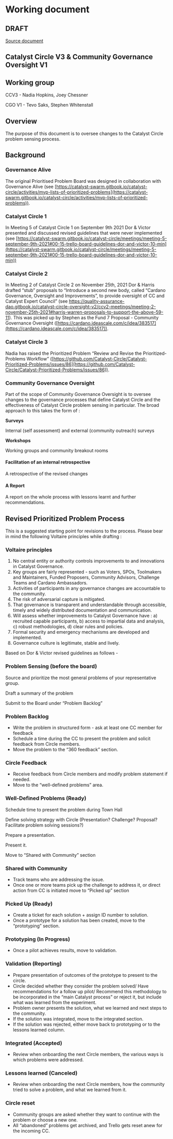 # Working document

## DRAFT

[Source document](https://docs.google.com/document/d/1vdQjER\_\_0ZZWq4oGGiA8vVZtG2zOgoFGySgp1sE0uSI/edit?usp=sharing)

## Catalyst Circle V3 & Community Governance Oversight V1

## Working group

CCV3 - Nadia Hopkins, Joey Chessner

CGO V1 - Tevo Saks, Stephen Whitenstall

## Overview

The purpose of this document is to oversee changes to the Catalyst Circle problem sensing process.

## Background

### Governance Alive

The original Prioritised Problem Board was designed in collaboration with Governance Alive (see [https://catalyst-swarm.gitbook.io/catalyst-circle/activities/mvp-lists-of-prioritized-problems](https://catalyst-swarm.gitbook.io/catalyst-circle/activities/mvp-lists-of-prioritized-problems)).

### Catalyst Circle 1

In Meeting 5 of Catalyst Circle 1 on September 9th 2021 Dor & Victor presented and discussed revised guidelines that were never implemented (see [https://catalyst-swarm.gitbook.io/catalyst-circle/meetings/meeting-5-september-9th-2021#00-15-trello-board-guidelines-dor-and-victor-10-min](https://catalyst-swarm.gitbook.io/catalyst-circle/meetings/meeting-5-september-9th-2021#00-15-trello-board-guidelines-dor-and-victor-10-min))

### Catalyst Circle 2

In Meeting 2 of Catalyst Circle 2 on November 25th, 2021 Dor & Harris drafted “stub” proposals to “Introduce a second new body, called “Cardano Governance, Oversight and Improvements”, to provide oversight of CC and Catalyst Expert Council” (see https://quality-assurance-dao.gitbook.io/catalyst-circle-oversight-v2/ccv2-meetings/meeting-2-november-25th-2021#harris-warren-proposals-to-support-the-above-59-11). This was picked up by Stephen as the Fund 7 Proposal - Community Governance Oversight ([https://cardano.ideascale.com/c/idea/383517](https://cardano.ideascale.com/c/idea/383517)).

### Catalyst Circle 3

Nadia has raised the Prioritized Problem “Review and Revise the Prioritized-Problems Workflow” ([https://github.com/Catalyst-Circle/Catalyst-Prioritized-Problems/issues/86](https://github.com/Catalyst-Circle/Catalyst-Prioritized-Problems/issues/86)).

### Community Governance Oversight

Part of the scope of Community Governance Oversight is to oversee changes to the governance processes that define Catalyst Circle and the effectiveness of Catalyst Circle problem sensing in particular. The broad approach to this takes the form of :

**Surveys**

Internal (self assessment) and external (community outreach) surveys

**Workshops**

Working groups and community breakout rooms

#### Facilitation of an internal retrospective

A retrospective of the revised changes

#### A Report

A report on the whole process with lessons learnt and further recommendations.

## Revised Prioritized Problem Process

This is a suggested starting point for revisions to the process. Please bear in mind the following Voltaire principles while drafting :

### Voltaire principles

1. No central entity or authority controls improvements to and innovations in Catalyst Governance.
2. Key groups are fairly represented - such as Voters, SPOs, Toolmakers and Maintainers, Funded Proposers, Community Advisors, Challenge Teams and Cardano Ambassadors.
3. Activities of participants in any governance changes are accountable to the community.
4. The risk of adversarial capture is mitigated.
5. That governance is transparent and understandable through accessible, timely and widely distributed documentation and communication.
6. Will assess whether improvements to Catalyst Governance have : a) recruited capable participants, b) access to impartial data and analysis, c) robust methodologies, d) clear rules and policies.
7. Formal security and emergency mechanisms are developed and implemented.
8. Governance culture is legitimate, stable and lively.

Based on Dor & Victor revised guidelines as follows -

### Problem Sensing (before the board)

Source and prioritize the most general problems of your representative group.

Draft a summary of the problem

Submit to the Board under “Problem Backlog”

### Problem Backlog

* Write the problem in structured form - ask at least one CC member for feedback
* Schedule a time during the CC to present the problem and solicit feedback from Circle members.
* Move the problem to the “360 feedback” section.

### Circle Feedback

* Receive feedback from Circle members and modify problem statement if needed.
* Move to the “well-defined problems” area.

### Well-Defined Problems (Ready)

Schedule time to present the problem during Town Hall

Define solving strategy with Circle (Presentation? Challenge? Proposal? Facilitate problem solving sessions?)

Prepare a presentation.

Present it.

Move to “Shared with Community” section

### Shared with Community

* Track teams who are addressing the issue.
* Once one or more teams pick up the challenge to address it, or direct action from CC is initiated move to “Picked up” section

### Picked Up (Ready)

* Create a ticket for each solution + assign ID number to solution.
* Once a prototype for a solution has been created, move to the “prototyping” section.

### Prototyping (In Progress)

* Once a pilot achieves results, move to validation.

### Validation (Reporting)

* Prepare presentation of outcomes of the prototype to present to the circle.
* Circle decided whether they consider the problem solved/ Have recommendations for a follow up pilot/ Recommend this methodology to be incorporated in the “main Catalyst process” or reject it, but include what was learned from the experiment.
* Problem owner presents the solution, what we learned and next steps to the community.
* If the solution was integrated, move to the integrated section.
* If the solution was rejected, either move back to prototyping or to the lessons learned column.

### Integrated (Accepted)

* Review when onboarding the next Circle members, the various ways is which problems were addressed.

### Lessons learned (Canceled)

* Review when onboarding the next Circle members, how the community tried to solve a problem, and what we learned from it.

### Circle reset

* Community groups are asked whether they want to continue with the problem or choose a new one.
* All “abandoned” problems get archived, and Trello gets reset anew for the incoming CC.

